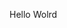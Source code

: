 Hello Wolrd













































































































































































































































































































































































































































































































































































































































































































































































































































































































































































































































































































































































































































































































































































































































































































































































































































































